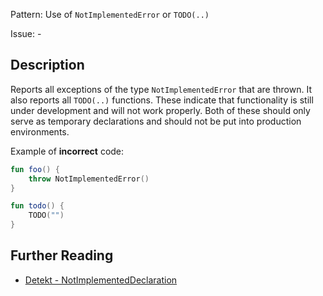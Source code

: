 Pattern: Use of `NotImplementedError` or `TODO(..)`

Issue: -

## Description

Reports all exceptions of the type `NotImplementedError` that are thrown. It also reports all `TODO(..)` functions. These indicate that functionality is still under development and will not work properly. Both of these should only serve as temporary declarations and should not be put into production environments.

Example of **incorrect** code:

```kotlin
fun foo() {
    throw NotImplementedError()
}

fun todo() {
    TODO("")
}
```

## Further Reading

* [Detekt - NotImplementedDeclaration](https://arturbosch.github.io/detekt/exceptions.html#notimplementeddeclaration)